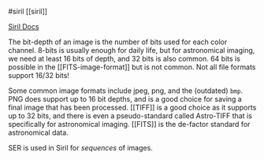 #siril
[[siril]]

[Siril Docs](https://siril.readthedocs.io/en/stable/file-formats/Bit-depth.html)

The bit-depth of an image is the number of bits used for each color channel. 8-bits is usually enough for daily life, but for astronomical imaging, we need at least 16 bits of depth, and 32 bits is also common. 64 bits is possible in the [[FITS-image-format]] but is not common. Not all file formats support 16/32 bits!

Some common image formats include jpeg, png, and the (outdated) `bmp`. PNG does support up to 16 bit depths, and is a good choice for saving a final image that has been processed. [[TIFF]] is a good choice as it supports up to 32 bits, and there is even a pseudo-standard called Astro-TIFF that is specifically for astronomical imaging. [[FITS]] is the de-factor standard for astronomical data. 

SER is used in Siril for *sequences* of images.